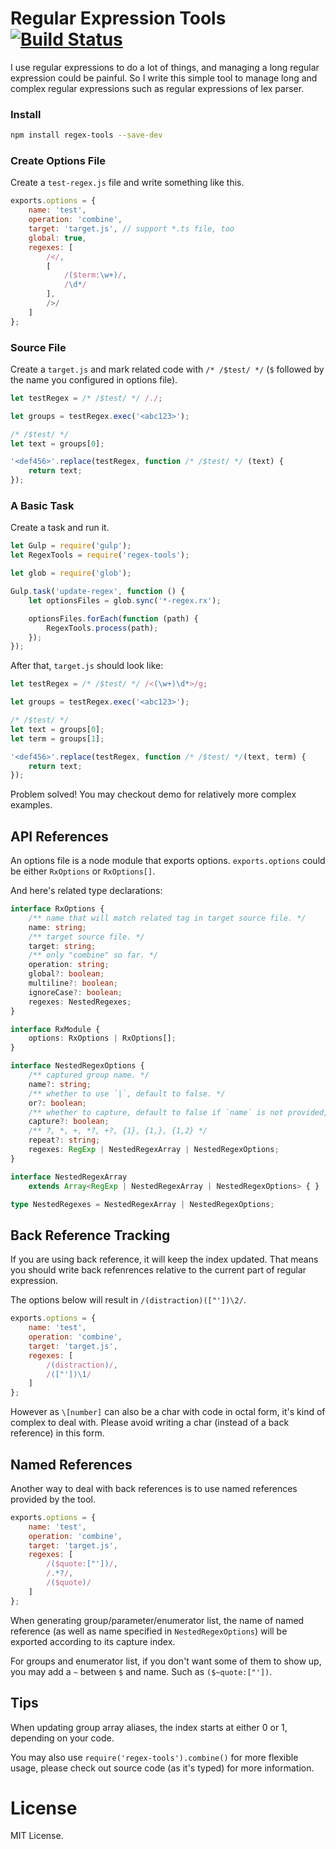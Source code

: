 # Regular Expression Tools [![Build Status](https://travis-ci.org/vilic/regex-tools.svg)](https://travis-ci.org/vilic/regex-tools)

I use regular expressions to do a lot of things, and managing a long regular expression could be painful.
So I write this simple tool to manage long and complex regular expressions such as regular expressions of lex parser.

### Install

```sh
npm install regex-tools --save-dev
```

### Create Options File

Create a `test-regex.js` file and write something like this.

```javascript
exports.options = {
    name: 'test',
    operation: 'combine',
    target: 'target.js', // support *.ts file, too
    global: true,
    regexes: [
		/</,
		[
			/($term:\w+)/,
			/\d*/
		],
		/>/
	]
};
```

### Source File

Create a `target.js` and mark related code with `/* /$test/ */` (`$` followed by the name you configured in options file).

```typescript
let testRegex = /* /$test/ */ /./;

let groups = testRegex.exec('<abc123>');

/* /$test/ */
let text = groups[0];

'<def456>'.replace(testRegex, function /* /$test/ */ (text) {
	return text;
});
```

### A Basic Task

Create a task and run it.

```javascript
let Gulp = require('gulp');
let RegexTools = require('regex-tools');

let glob = require('glob');

Gulp.task('update-regex', function () {
    let optionsFiles = glob.sync('*-regex.rx');

    optionsFiles.forEach(function (path) {
        RegexTools.process(path);
    });
});
```

After that, `target.js` should look like:

```javascript
let testRegex = /* /$test/ */ /<(\w+)\d*>/g;

let groups = testRegex.exec('<abc123>');

/* /$test/ */
let text = groups[0];
let term = groups[1];

'<def456>'.replace(testRegex, function /* /$test/ */(text, term) {
	return text;
});
```

Problem solved! You may checkout demo for relatively more complex examples.

## API References

An options file is a node module that exports options. `exports.options` could be either `RxOptions` or `RxOptions[]`.

And here's related type declarations:

```typescript
interface RxOptions {
	/** name that will match related tag in target source file. */
    name: string;
	/** target source file. */
    target: string;
	/** only "combine" so far. */
    operation: string;
    global?: boolean;
    multiline?: boolean;
    ignoreCase?: boolean;
    regexes: NestedRegexes;
}

interface RxModule {
    options: RxOptions | RxOptions[];
}

interface NestedRegexOptions {
	/** captured group name. */
    name?: string;
	/** whether to use `|`, default to false. */
    or?: boolean;
	/** whether to capture, default to false if `name` is not provided, otherwise true. */
    capture?: boolean;
	/** ?, *, +, *?, +?, {1}, {1,}, {1,2} */
    repeat?: string;
    regexes: RegExp | NestedRegexArray | NestedRegexOptions;
}

interface NestedRegexArray
    extends Array<RegExp | NestedRegexArray | NestedRegexOptions> { }

type NestedRegexes = NestedRegexArray | NestedRegexOptions;
```

## Back Reference Tracking

If you are using back reference, it will keep the index updated. That means you should write back refenrences relative to the current part of regular expression.

The options below will result in `/(distraction)(["'])\2/`.

```js
exports.options = {
    name: 'test',
    operation: 'combine',
    target: 'target.js',
    regexes: [
		/(distraction)/,
        /(["'])\1/
	]
};
```

However as `\[number]` can also be a char with code in octal form, it's kind of complex to deal with. Please avoid writing a char (instead of a back reference) in this form.

## Named References

Another way to deal with back references is to use named references provided by the tool.

```js
exports.options = {
    name: 'test',
    operation: 'combine',
    target: 'target.js',
    regexes: [
		/($quote:["'])/,
        /.*?/,
        /($quote)/
	]
};
```

When generating group/parameter/enumerator list, the name of named reference (as well as name specified in `NestedRegexOptions`) will be exported according to its capture index.

For groups and enumerator list, if you don't want some of them to show up, you may add a `~` between `$` and name. Such as `($~quote:["'])`.

## Tips

When updating group array aliases, the index starts at either 0 or 1, depending on your code.

You may also use `require('regex-tools').combine()` for more flexible usage, please check out source code (as it's typed) for more information.

# License

MIT License.
